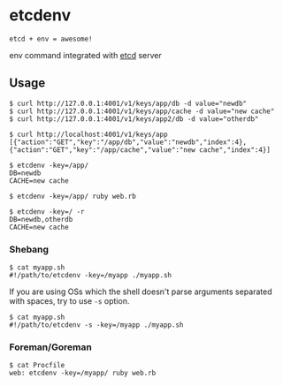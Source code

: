 # etcdenv

    etcd + env = awesome!

env command integrated with [etcd](http://coreos.com/docs/etcd/) server

## Usage

    $ curl http://127.0.0.1:4001/v1/keys/app/db -d value="newdb"
    $ curl http://127.0.0.1:4001/v1/keys/app/cache -d value="new cache"
    $ curl http://127.0.0.1:4001/v1/keys/app2/db -d value="otherdb"

    $ curl http://localhost:4001/v1/keys/app
    [{"action":"GET","key":"/app/db","value":"newdb","index":4},{"action":"GET","key":"/app/cache","value":"new cache","index":4}]

    $ etcdenv -key=/app/
    DB=newdb
    CACHE=new cache

    $ etcdenv -key=/app/ ruby web.rb

    $ etcdenv -key=/ -r
    DB=newdb,otherdb
    CACHE=new cache

### Shebang

    $ cat myapp.sh
    #!/path/to/etcdenv -key=/myapp ./myapp.sh

If you are using OSs which the shell doesn't parse arguments separated with spaces, try to use `-s` option.

    $ cat myapp.sh
    #!/path/to/etcdenv -s -key=/myapp ./myapp.sh

### Foreman/Goreman

    $ cat Procfile
    web: etcdenv -key=/myapp/ ruby web.rb
